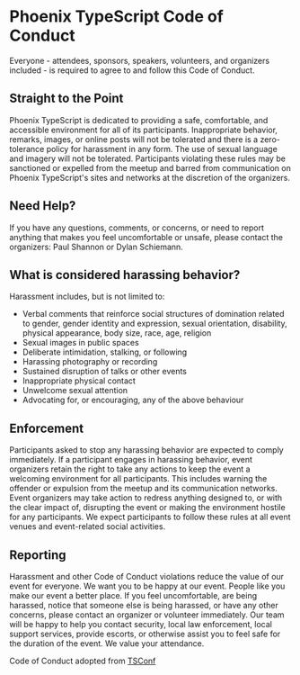 # Phoenix TypeScript Code of Conduct

Everyone - attendees, sponsors, speakers, volunteers, and organizers included - is required to agree to and follow this Code of Conduct.

## Straight to the Point

Phoenix TypeScript is dedicated to providing a safe, comfortable, and accessible environment for all of its participants. Inappropriate behavior, remarks, images, or online posts will not be tolerated and there is a zero-tolerance policy for harassment in any form. The use of sexual language and imagery will not be tolerated. Participants violating these rules may be sanctioned or expelled from the meetup and barred from communication on Phoenix TypeScript's sites and networks at the discretion of the organizers.

## Need Help?

If you have any questions, comments, or concerns, or need to report anything that makes you feel uncomfortable or unsafe, please contact the organizers: Paul Shannon or Dylan Schiemann.

## What is considered harassing behavior?

Harassment includes, but is not limited to:

* Verbal comments that reinforce social structures of domination related to gender, gender identity and expression, sexual orientation, disability, physical appearance, body size, race, age, religion
* Sexual images in public spaces
* Deliberate intimidation, stalking, or following
* Harassing photography or recording
* Sustained disruption of talks or other events
* Inappropriate physical contact
* Unwelcome sexual attention
* Advocating for, or encouraging, any of the above behaviour

## Enforcement

Participants asked to stop any harassing behavior are expected to comply immediately. If a participant engages in harassing behavior, event organizers retain the right to take any actions to keep the event a welcoming environment for all participants. This includes warning the offender or expulsion from the meetup and its communication networks. Event organizers may take action to redress anything designed to, or with the clear impact of, disrupting the event or making the environment hostile for any participants. We expect participants to follow these rules at all event venues and event-related social activities.

## Reporting

Harassment and other Code of Conduct violations reduce the value of our event for everyone. We want you to be happy at our event. People like you make our event a better place. If you feel uncomfortable, are being harassed, notice that someone else is being harassed, or have any other concerns, please contact an organizer or volunteer immediately. Our team will be happy to help you contact security, local law enforcement, local support services, provide escorts, or otherwise assist you to feel safe for the duration of the event. We value your attendance.

Code of Conduct adopted from [TSConf](https://tsconf.io/conduct.html)
